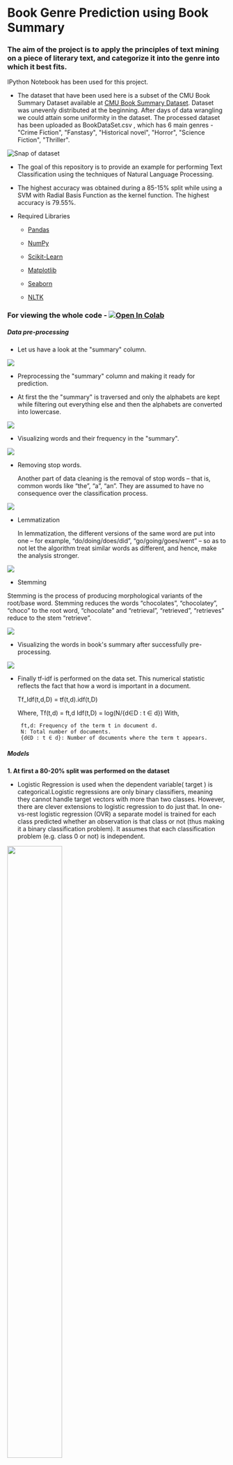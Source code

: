 # Book Genre Prediction using Book Summary
### The aim of the project is to apply the principles of text mining on a piece of literary text, and categorize it into the genre into which it best fits.


IPython Notebook has been used for this project.
   
   
   - The dataset that have been used here is a subset of the CMU Book Summary Dataset available at [CMU Book Summary Dataset](http://www.cs.cmu.edu/~dbamman/booksummaries.html "CMU Book Summary Dataset"). Dataset was unevenly distributed at the beginning. After days of data wrangling we could attain some uniformity in the dataset. The processed dataset has been uploaded as BookDataSet.csv , which has 6 main genres - "Crime Fiction", "Fanstasy", "Historical novel", "Horror", "Science Fiction", "Thriller". 
   
 ![Snap of dataset](https://github.com/Sirsho1997/Book-Genre-Prediction-using-Book-Summary/blob/master/image/dataset_snap.png)
 
   
   - The goal of this repository is to provide an example for performing Text Classification using the techniques of Natural Language Processing.
   
   - The highest accuracy was obtained during a 85-15% split while using a SVM with Radial Basis Function as the kernel function. The highest accuracy is 79.55%.
   
   - Required Libraries
       - [Pandas](https://pandas.pydata.org/)
       
       - [NumPy](https://numpy.org/")

       - [Scikit-Learn](https://scikit-learn.org/stable/)

       - [Matplotlib](https://matplotlib.org/)

       - [Seaborn](https://seaborn.pydata.org/)
       
       - [NLTK](https://www.nltk.org/)
       

### For viewing the whole code - [![Open In Colab](https://colab.research.google.com/assets/colab-badge.svg)](https://colab.research.google.com/github/Sirsho1997/Book-Genre-Prediction-using-Book-Summary/blob/master/BookGenrePrediction.ipynb)
 
 ##### Data pre-processing

- Let us have a look at the "summary" column.

<img src="https://github.com/Sirsho1997/Book-Genre-Prediction-using-Book-Summary/blob/master/image/summary.png" />

- Preprocessing the "summary" column and making it ready for prediction.

- At first the the "summary" is traversed and only the alphabets are kept while filtering out everything else and then the alphabets are converted into lowercase.

<img src="https://github.com/Sirsho1997/Book-Genre-Prediction-using-Book-Summary/blob/master/image/summaryfiltering.png" />

- Visualizing words and their frequency in the "summary".

<img src="https://github.com/Sirsho1997/Book-Genre-Prediction-using-Book-Summary/blob/master/image/summaryvis.png" />

- Removing stop words.

  Another part of data cleaning is the removal of stop words – that is, common words like “the”, “a”, “an”. They are assumed to have no consequence over the classification process.
 
 <img src="https://github.com/Sirsho1997/Book-Genre-Prediction-using-Book-Summary/blob/master/image/summarystop.png" />
 
 
- Lemmatization

  In lemmatization, the different versions of the same word are put into one – for example, “do/doing/does/did”, “go/going/goes/went” – so as to not let the algorithm treat similar words as different, and hence, make the analysis stronger.
  
 <img src="https://github.com/Sirsho1997/Book-Genre-Prediction-using-Book-Summary/blob/master/image/lem.png" />
 
  
 -  Stemming
 
   Stemming is the process of producing morphological variants of the root/base word. Stemming reduces the words “chocolates”, “chocolatey”, “choco” to the root word, “chocolate” and “retrieval”, “retrieved”, “retrieves” reduce to the stem “retrieve”.
   
 <img src="https://github.com/Sirsho1997/Book-Genre-Prediction-using-Book-Summary/blob/master/image/stem.png" />
 
 - Visualizing the words in book's summary after successfully pre-processing.
 
  <img src="https://github.com/Sirsho1997/Book-Genre-Prediction-using-Book-Summary/blob/master/image/visa.png" />
  
 - Finally tf-idf is performed on the data set. This numerical statistic reflects the fact that how a word is important in a document. 
 
 	Tf_Idf(t,d,D) = tf(t,d).idf(t,D)
	
	Where,
		Tf(t,d) = ft,d
		Idf(t,D) = log(N/{d∈D : t ∈ d})
	With,
	
 		ft,d: Frequency of the term t in document d.
		N: Total number of documents.
		{d∈D : t ∈ d}: Number of documents where the term t appears.
 

##### Models

**1. At first a 80-20% split was performed on the dataset**
  - Logistic Regression is used when the dependent variable( target ) is categorical.Logistic regressions are only binary classifiers, meaning they cannot handle target vectors with more than two classes. However, there are clever extensions to logistic regression to do just that. In one-vs-rest logistic regression (OVR) a separate model is trained for each class predicted whether an observation is that class or not (thus making it a binary classification problem). It assumes that each classification problem (e.g. class 0 or not) is independent.
    
<img src="https://github.com/Sirsho1997/Book-Genre-Prediction-using-Book-Summary/blob/master/image/LR80_20.png" width="50%" height="60%" />
    
   - SVMs try to find a separating line(or hyperplane) between data of two classes. SVM is an algorithm that takes the data as an input and outputs a line that separates those classes if possible.According to the SVM algorithm we find the points closest to the line from both the classes.These points are called support vectors. Now, we compute the distance between the line and the support vectors. This distance is called the margin. Our goal is to maximize the margin. The hyperplane for which the margin is maximum is the optimal hyperplane.Thus SVM tries to make a decision boundary in such a way that the separation between the two classes(that street) is as wide as possible.The linear, polynomial and RBF or Gaussian kernel are simply different in case of making the hyperplane decision boundary between the classes. The kernel functions are used to map the original dataset (linear/nonlinear ) into a higher dimensional space with view to making it linear dataset.Usually linear and polynomial kernels are less time consuming and provides less accuracy than the rbf or Gaussian kernels.

**SVM - Linear**


<img src="https://github.com/Sirsho1997/Book-Genre-Prediction-using-Book-Summary/blob/master/image/svm80_20.png" width="50%" height="60%" />

**SVM - RBF**

<img src="https://github.com/Sirsho1997/Book-Genre-Prediction-using-Book-Summary/blob/master/image/svm_rbf80_20.png" width="50%" height="60%" />

**2. Next a 85-15% split was performed on the dataset**

**Logistic Regression**

<img src="https://github.com/Sirsho1997/Book-Genre-Prediction-using-Book-Summary/blob/master/image/LR85_15.png" width="50%" height="60%" />

**SVM - Linear**

<img src="https://github.com/Sirsho1997/Book-Genre-Prediction-using-Book-Summary/blob/master/image/svm85_15.png" width="50%" height="60%" />

**SVM - RBF**

<img src="https://github.com/Sirsho1997/Book-Genre-Prediction-using-Book-Summary/blob/master/image/svm_rbf85_15.png" width="50%" height="60%" />

- Thus we conclude that **highest accuracy** was obtained during a **85-15%** split while using a **svm with rbf as the kernel function**.

	- The highest **accuracy is 79.55 %**

	- Now, we build an **inference function for predicting the genres of new books in the future.**

	- Our book genre prediction system should be able to take a book's summary in raw form as input and generate its genre tag.

	
   
 - Sample output :
 
 ![Snap of Final output](https://github.com/Sirsho1997/Book-Genre-Prediction-using-Book-Summary/blob/master/image/sample_op.png)
   
Team Members - 
- Aniket Patra [Github](https://github.com/KamadoTanjiro-beep/)
- [Sirshendu Ganguly](https://www.linkedin.com/in/sirshendu-ganguly/)  [![Github](https://github.com/Sirsho1997/Book-Genre-Prediction-using-Book-Summary/blob/master/image/github.png)](https://github.com/Sirsho1997)
- [Arnanta Chatterjee](https://www.linkedin.com/in/arnanta-chatterjee-a60684179/)  [![Github](https://github.com/Sirsho1997/Book-Genre-Prediction-using-Book-Summary/blob/master/image/github.png)](https://github.com/arnanta)



